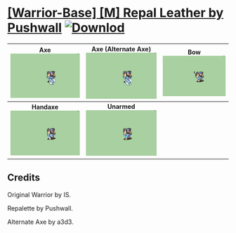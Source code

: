 # [\[Warrior-Base\] \[M\] Repal Leather by Pushwall](./) [![Downlod](https://img.shields.io/badge/Download--red?style=social&logo=github)](https://minhaskamal.github.io/DownGit/#/home?url=https://github.com/Klokinator/FE-Repo/tree/main/Battle%20Animations%2FInfantry%20-%20(Axe)%20Fighters%20and%20Warriors%2F%5BWarrior-Base%5D%20%5BM%5D%20Repal%20Leather%20by%20Pushwall)

| <b>Axe</b><br/><img alt="Axe animation" src="./3.%20Axe/Axe.gif"/> | <b>Axe (Alternate Axe)</b><br/><img alt="Axe animation" src="./3.%20Axe%20(Alternate%20Axe)/Axe.gif"/> | <b>Bow</b><br/><img alt="Bow animation" src="./4.%20Bow/Bow.gif"/> |
| :---: | :---: | :---: |
| <b>Handaxe</b><br/><img alt="Handaxe animation" src="./5.%20Handaxe/Handaxe.gif"/> | <b>Unarmed</b><br/><img alt="Unarmed animation" src="./8.%20Unarmed/Unarmed.gif"/> |

## Credits

Original Warrior by IS.

Repalette by Pushwall. 

Alternate Axe by a3d3.

